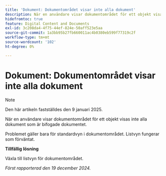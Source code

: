 ```yaml
---
title: 'Dokument: Dokumentområdet visar inte alla dokument'
description: När en användare visar dokumentområdet för ett objekt visas inte alla dokument som är bifogade dokumentet. Det finns en lösning.
hidefromtoc: true
feature: Digital Content and Documents
exl-id: 3c208da4-4f75-44ef-824e-50aff523e5aa
source-git-commit: 1a3bb95b27fb660011ac4b0380eb599f77319c2f
workflow-type: tm+mt
source-wordcount: '102'
ht-degree: 0%

---
```


# Dokument: Dokumentområdet visar inte alla dokument

>[!NOTE]
>
>Den här artikeln fastställdes den 9 januari 2025.

När en användare visar dokumentområdet för ett objekt visas inte alla dokument som är bifogade dokumentet.

Problemet gäller bara för standardvyn i dokumentområdet. Listvyn fungerar som förväntat.

**Tillfällig lösning**

Växla till listvyn för dokumentområdet.

_Först rapporterad den 19 december 2024._
